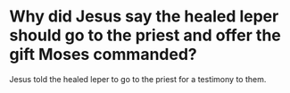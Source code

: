 # Why did Jesus say the healed leper should go to the priest and offer the gift Moses commanded?

Jesus told the healed leper to go to the priest for a testimony to them.
